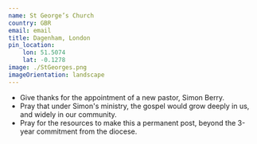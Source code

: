 ```yaml
---
name: St George’s Church
country: GBR
email: email
title: Dagenham, London
pin_location:
    lon: 51.5074
    lat: -0.1278
image: ./StGeorges.png
imageOrientation: landscape
---
```

* Give thanks for the appointment of a new pastor, Simon Berry.
* Pray that under Simon's ministry, the gospel would grow deeply in us, and widely in our community.
* Pray for the resources to make this a permanent post, beyond the 3-year commitment from the diocese.


